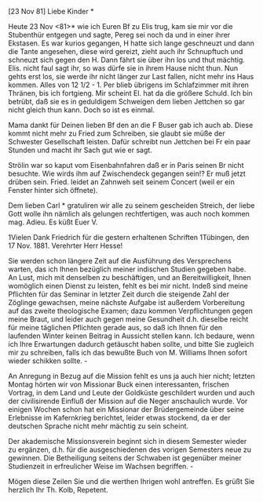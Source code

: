  [23 Nov 81]
Liebe Kinder <Marie>*

Heute 23 Nov <81>* wie ich Euren Bf zu Elis trug, kam sie mir vor die Stubenthür entgegen und sagte, Pereg sei noch da und in einer ihrer Ekstasen. Es war kurios gegangen, H hatte sich lange geschneuzt und dann die Tante angesehen, diese wird gereizt, zieht auch ihr Schnupftuch und schneuzt sich gegen den H. Dann fährt sie über ihn los und thut mächtig. Elis. nicht faul sagt ihr, so was dürfe sie in ihrem Hause nicht thun. Nun gehts erst los, sie werde ihr nicht länger zur Last fallen, nicht mehr ins Haus kommen. Alles von 12 1/2 - 1. Per blieb übrigens im Schlafzimmer mit ihren Thränen, bis ich fortgieng. Mir scheint El. hat da die größere Schuld. Ich bin betrübt, daß sie es in geduldigem Schweigen dem lieben Jettchen so gar nicht gleich thun kann. Doch so ist es einmal.

Mama dankt für Deinen lieben Bf den an die F Buser gab ich auch ab. Diese kommt nicht mehr zu Fried zum Schreiben, sie glaubt sie müße der Schwester Gesellschaft leisten. Dafür schreibt nun Jettchen bei Fr ein paar Stunden und macht ihr Sach gut wie er sagt.

Strölin war so kaput vom Eisenbahnfahren daß er in Paris seinen Br nicht besuchte. Wie wirds ihm auf Zwischendeck gegangen sein!? Er muß jetzt drüben sein. Fried. leidet an Zahnweh seit seinem Concert (weil er ein Fenster hinter sich öffnete).

Dem lieben Carl <Weigle>* gratuliren wir alle zu seinem gescheiden Streich, der liebe Gott wolle ihn nämlich als gelungen rechtfertigen, was auch noch kommen mag. Adieu.
 Es küßt Euer V.

1Vielen Dank Friedrich für die gestern erhaltenen Schriften
 1Tübingen, den 17 Nov. 1881.
Verehrter Herr Hesse!

Sie werden schon längere Zeit auf die Ausführung des Versprechens warten, das ich Ihnen bezüglich meiner indischen Studien gegeben habe. An Lust, mich mit denselben zu beschäftigen, und an Bereitwilligkeit, Ihnen womöglich einen Dienst zu leisten, fehlt es bei mir nicht. Indeß sind meine Pflichten für das Seminar in letzter Zeit durch die steigende Zahl der Zöglinge gewachsen, meine nächste Aufgabe ist außerdem Vorbereitung auf das zweite theologische Examen; dazu kommen Verpflichtungen gegen meine Braut, und leider auch gegen meine Gesundheit d.h. dieselbe reicht für meine täglichen Pflichten gerade aus, so daß ich Ihnen für den laufenden Winter keinen Beitrag in Aussicht stellen kann. Ich bedaure, wenn ich Ihre Erwartungen dadurch getäuscht haben sollte, und bitte Sie zugleich mir zu schreiben, falls ich das bewußte Buch von M. Williams Ihnen sofort wieder schikken sollte. -

An Anregung in Bezug auf die Mission fehlt es uns ja auch hier nicht; letzten Montag hörten wir von Missionar Buck einen interessanten, frischen Vortrag, in dem Land und Leute der Goldküste geschildert wurden und auch der civilisirende Einfluß der Mission auf die Neger anschaulich wurde. Vor einigen Wochen schon hat ein Missionar der Brüdergemeinde über seine Erlebnisse im Kafernkrieg berichtet, leider etwas stockend, da er der deutschen Sprache nicht mehr mächtig zu sein scheint.

Der akademische Missionsverein beginnt sich in diesem Semester wieder zu ergänzen, d.h. für die ausgeschiedenen des vorigen Semesters neue zu gewinnen. Die Betheiligung seitens der Schwaben ist gegenüber meiner Studienzeit in erfreulicher Weise im Wachsen begriffen. -

Mögen diese Zeilen Sie und die werthen Ihrigen wohl antreffen. 
Es grüßt Sie herzlich
 Ihr
 Th. Kolb, Repetent.

